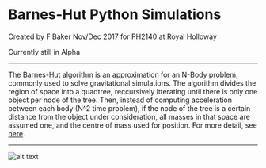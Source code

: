 # Barnes-Hut Python Simulations

Created by F Baker Nov/Dec 2017 for PH2140 at Royal Holloway   

Currently still in Alpha

----
The Barnes-Hut algorithm is an approximation for an N-Body problem, commonly used to solve gravitational simulations. The algorithm divides the region of space into a quadtree, reccursively itterating until there is only one object per node of the tree. Then, instead of computing acceleration between each body (N^2 time problem), if the node of the tree is a certain distance from the object under consideration, all masses in that space are assumed one, and the centre of mass used for position.
For more detail, see [here](http://arborjs.org/docs/barnes-hut).

----
![alt text](https://github.com/Moontemple/Barnes-Hut/blob/master/header.png "1000 Bodies")
